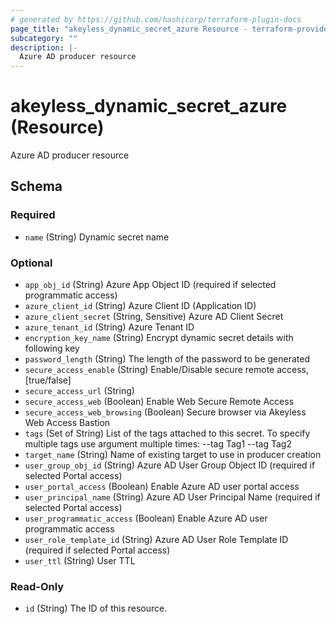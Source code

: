 ```yaml
---
# generated by https://github.com/hashicorp/terraform-plugin-docs
page_title: "akeyless_dynamic_secret_azure Resource - terraform-provider-akeyless"
subcategory: ""
description: |-
  Azure AD producer resource
---
```


# akeyless_dynamic_secret_azure (Resource)

Azure AD producer resource



<!-- schema generated by tfplugindocs -->
## Schema

### Required

- `name` (String) Dynamic secret name

### Optional

- `app_obj_id` (String) Azure App Object ID (required if selected programmatic access)
- `azure_client_id` (String) Azure Client ID (Application ID)
- `azure_client_secret` (String, Sensitive) Azure AD Client Secret
- `azure_tenant_id` (String) Azure Tenant ID
- `encryption_key_name` (String) Encrypt dynamic secret details with following key
- `password_length` (String) The length of the password to be generated
- `secure_access_enable` (String) Enable/Disable secure remote access, [true/false]
- `secure_access_url` (String)
- `secure_access_web` (Boolean) Enable Web Secure Remote Access
- `secure_access_web_browsing` (Boolean) Secure browser via Akeyless Web Access Bastion
- `tags` (Set of String) List of the tags attached to this secret. To specify multiple tags use argument multiple times: --tag Tag1 --tag Tag2
- `target_name` (String) Name of existing target to use in producer creation
- `user_group_obj_id` (String) Azure AD User Group Object ID (required if selected Portal access)
- `user_portal_access` (Boolean) Enable Azure AD user portal access
- `user_principal_name` (String) Azure AD User Principal Name (required if selected Portal access)
- `user_programmatic_access` (Boolean) Enable Azure AD user programmatic access
- `user_role_template_id` (String) Azure AD User Role Template ID (required if selected Portal access)
- `user_ttl` (String) User TTL

### Read-Only

- `id` (String) The ID of this resource.


